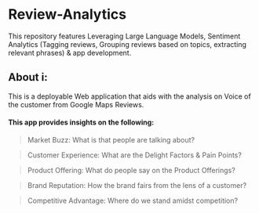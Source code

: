 # Review-Analytics
This repository features Leveraging Large Language Models, Sentiment Analytics (Tagging reviews, Grouping reviews based on topics, extracting relevant phrases) & app development.

## About i:
This is a deployable Web application that aids with the analysis on Voice of the customer from Google Maps Reviews.

#### This app provides insights on the following:
> Market Buzz: What is that people are talking about? <br>

> Customer Experience: What are the Delight Factors & Pain Points?<br>

> Product Offering: What do people say on the Product Offerings?<br>

> Brand Reputation: How the brand fairs from the lens of a customer?<br>

> Competitive Advantage: Where do we stand amidst competition?<br>
